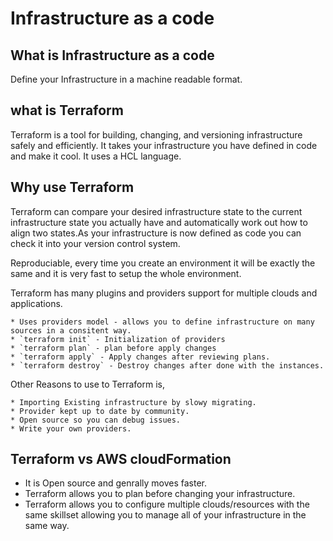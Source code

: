 # Infrastructure as a code

## What is Infrastructure as a code
   
   Define your Infrastructure in a machine readable format. 

## what is Terraform
 
   Terraform is a tool for building, changing, and versioning infrastructure safely and efficiently. It takes your infrastructure you have defined 
   in code and make it cool. It uses a HCL language. 
   
## Why use Terraform

   Terraform can compare your desired infrastructure state to the current infrastructure state you actually have and automatically work out
   how to align two states.As your infrastructure is now defined as code you can check it into your version control system.
   
   Reproduciable, every time you create an environment it will be exactly the same and it is very fast to setup the whole environment. 
   
   Terraform has many plugins and providers support for multiple clouds and applications.
   
    * Uses providers model - allows you to define infrastructure on many sources in a consitent way.
    * `terraform init` - Initialization of providers
    * `terraform plan` - plan before apply changes 
    * `terraform apply` - Apply changes after reviewing plans.
    * `terraform destroy` - Destroy changes after done with the instances.
      
   Other Reasons to use to Terraform is,
   
    * Importing Existing infrastructure by slowy migrating.
    * Provider kept up to date by community.
    * Open source so you can debug issues.
    * Write your own providers.
      
## Terraform vs AWS cloudFormation

   * It is Open source and genrally moves faster.
   * Terraform allows you to plan before changing your infrastructure.
   * Terraform allows you to configure multiple clouds/resources with the same skillset allowing you to manage all of your
      infrastructure in the same way.
      
